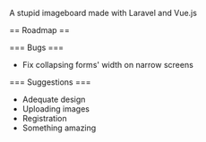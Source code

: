 A stupid imageboard made with Laravel and Vue.js

== Roadmap ==

=== Bugs ===

* Fix collapsing forms' width on narrow screens

=== Suggestions ===

* Adequate design
* Uploading images
* Registration
* Something amazing

